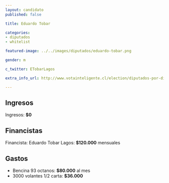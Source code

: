 ```yaml
---
layout: candidato
published: false

title: Eduardo Tobar 

categories:
- diputados
- whitelist

featured-image: ../../images/diputados/eduardo-tobar.png

gender: m

c_twitter: ETobarLagos

extra_info_url: http://www.votainteligente.cl/election/diputados-por-distrito-35/eduardo-tobar-lagos

---
```



## Ingresos


Ingresos: **$0**


## Financistas


Financista: Eduardo Tobar Lagos: **$120.000** mensuales


## Gastos


- Bencina 93 octanos: **$80.000** al mes
- 3000 volantes 1/2 carta: **$36.000**



